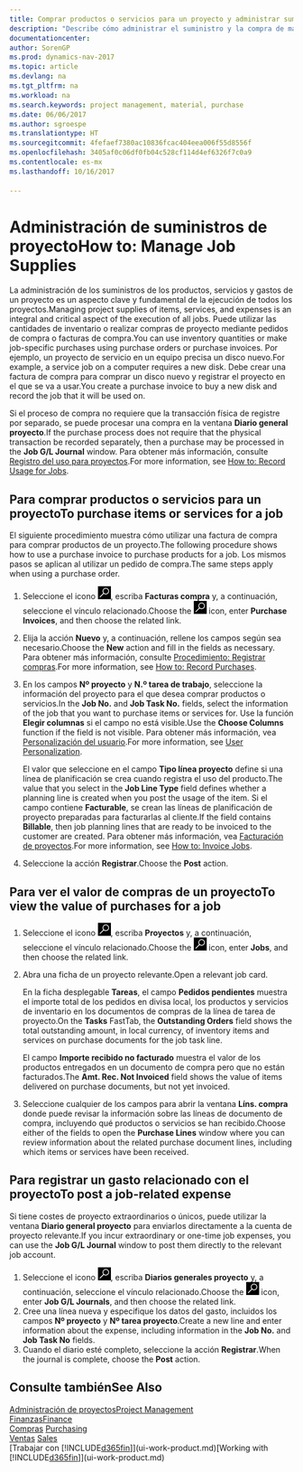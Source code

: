 ```yaml
---
title: Comprar productos o servicios para un proyecto y administrar suministros
description: "Describe cómo administrar el suministro y la compra de materiales y de servicios para los proyectos."
documentationcenter: 
author: SorenGP
ms.prod: dynamics-nav-2017
ms.topic: article
ms.devlang: na
ms.tgt_pltfrm: na
ms.workload: na
ms.search.keywords: project management, material, purchase
ms.date: 06/06/2017
ms.author: sgroespe
ms.translationtype: HT
ms.sourcegitcommit: 4fefaef7380ac10836fcac404eea006f55d8556f
ms.openlocfilehash: 3405af0c06df0fb04c528cf114d4ef6326f7c0a9
ms.contentlocale: es-mx
ms.lasthandoff: 10/16/2017

---
```

# <a name="how-to-manage-job-supplies"></a><span data-ttu-id="630b2-103">Administración de suministros de proyecto</span><span class="sxs-lookup"><span data-stu-id="630b2-103">How to: Manage Job Supplies</span></span>
<span data-ttu-id="630b2-104">La administración de los suministros de los productos, servicios y gastos de un proyecto es un aspecto clave y fundamental de la ejecución de todos los proyectos.</span><span class="sxs-lookup"><span data-stu-id="630b2-104">Managing project supplies of items, services, and expenses is an integral and critical aspect of the execution of all jobs.</span></span> <span data-ttu-id="630b2-105">Puede utilizar las cantidades de inventario o realizar compras de proyecto mediante pedidos de compra o facturas de compra.</span><span class="sxs-lookup"><span data-stu-id="630b2-105">You can use inventory quantities or make job-specific purchases using purchase orders or purchase invoices.</span></span> <span data-ttu-id="630b2-106">Por ejemplo, un proyecto de servicio en un equipo precisa un disco nuevo.</span><span class="sxs-lookup"><span data-stu-id="630b2-106">For example, a service job on a computer requires a new disk.</span></span> <span data-ttu-id="630b2-107">Debe crear una factura de compra para comprar un disco nuevo y registrar el proyecto en el que se va a usar.</span><span class="sxs-lookup"><span data-stu-id="630b2-107">You create a purchase invoice to buy a new disk and record the job that it will be used on.</span></span>

<span data-ttu-id="630b2-108">Si el proceso de compra no requiere que la transacción física de registre por separado, se puede procesar una compra en la ventana **Diario general proyecto**.</span><span class="sxs-lookup"><span data-stu-id="630b2-108">If the purchase process does not require that the physical transaction be recorded separately, then a purchase may be processed in the **Job G/L Journal** window.</span></span> <span data-ttu-id="630b2-109">Para obtener más información, consulte [Registro del uso para proyectos](projects-how-record-job-usage.md).</span><span class="sxs-lookup"><span data-stu-id="630b2-109">For more information, see [How to: Record Usage for Jobs](projects-how-record-job-usage.md).</span></span>

## <a name="to-purchase-items-or-services-for-a-job"></a><span data-ttu-id="630b2-110">Para comprar productos o servicios para un proyecto</span><span class="sxs-lookup"><span data-stu-id="630b2-110">To purchase items or services for a job</span></span>
<span data-ttu-id="630b2-111">El siguiente procedimiento muestra cómo utilizar una factura de compra para comprar productos de un proyecto.</span><span class="sxs-lookup"><span data-stu-id="630b2-111">The following procedure shows how to use a purchase invoice to purchase products for a job.</span></span> <span data-ttu-id="630b2-112">Los mismos pasos se aplican al utilizar un pedido de compra.</span><span class="sxs-lookup"><span data-stu-id="630b2-112">The same steps apply when using a purchase order.</span></span>  

1. <span data-ttu-id="630b2-113">Seleccione el icono ![Buscar página o informe](media/ui-search/search_small.png "icono Buscar página o informe"), escriba **Facturas compra** y, a continuación, seleccione el vínculo relacionado.</span><span class="sxs-lookup"><span data-stu-id="630b2-113">Choose the ![Search for Page or Report](media/ui-search/search_small.png "Search for Page or Report icon") icon, enter **Purchase Invoices**, and then choose the related link.</span></span>  
2. <span data-ttu-id="630b2-114">Elija la acción **Nuevo** y, a continuación, rellene los campos según sea necesario.</span><span class="sxs-lookup"><span data-stu-id="630b2-114">Choose the **New** action and fill in the fields as necessary.</span></span> <span data-ttu-id="630b2-115">Para obtener más información, consulte [Procedimiento: Registrar compras](purchasing-how-record-purchases.md).</span><span class="sxs-lookup"><span data-stu-id="630b2-115">For more information, see [How to: Record Purchases](purchasing-how-record-purchases.md).</span></span>
3. <span data-ttu-id="630b2-116">En los campos **Nº proyecto** y **N.º tarea de trabajo**, seleccione la información del proyecto para el que desea comprar productos o servicios.</span><span class="sxs-lookup"><span data-stu-id="630b2-116">In the **Job No.** and **Job Task No.** fields, select the information of the job that you want to purchase items or services for.</span></span> <span data-ttu-id="630b2-117">Use la función **Elegir columnas** si el campo no está visible.</span><span class="sxs-lookup"><span data-stu-id="630b2-117">Use the **Choose Columns** function if the field is not visible.</span></span> <span data-ttu-id="630b2-118">Para obtener más información, vea [Personalización del usuario](ui-user-personalization.md).</span><span class="sxs-lookup"><span data-stu-id="630b2-118">For more information, see [User Personalization](ui-user-personalization.md).</span></span>

    <span data-ttu-id="630b2-119">El valor que seleccione en el campo **Tipo línea proyecto** define si una línea de planificación se crea cuando registra el uso del producto.</span><span class="sxs-lookup"><span data-stu-id="630b2-119">The value that you select in the **Job Line Type** field defines whether a planning line is created when you post the usage of the item.</span></span> <span data-ttu-id="630b2-120">Si el campo contiene **Facturable**, se crean las líneas de planificación de proyecto preparadas para facturarlas al cliente.</span><span class="sxs-lookup"><span data-stu-id="630b2-120">If the field contains **Billable**, then job planning lines that are ready to be invoiced to the customer are created.</span></span> <span data-ttu-id="630b2-121">Para obtener más información, vea [Facturación de proyectos](projects-how-invoice-jobs.md).</span><span class="sxs-lookup"><span data-stu-id="630b2-121">For more information, see [How to: Invoice Jobs](projects-how-invoice-jobs.md).</span></span>
4. <span data-ttu-id="630b2-122">Seleccione la acción **Registrar**.</span><span class="sxs-lookup"><span data-stu-id="630b2-122">Choose the **Post** action.</span></span>

## <a name="to-view-the-value-of-purchases-for-a-job"></a><span data-ttu-id="630b2-123">Para ver el valor de compras de un proyecto</span><span class="sxs-lookup"><span data-stu-id="630b2-123">To view the value of purchases for a job</span></span>
1. <span data-ttu-id="630b2-124">Seleccione el icono ![Buscar página o informe](media/ui-search/search_small.png "icono Buscar página o informe"), escriba **Proyectos** y, a continuación, seleccione el vínculo relacionado.</span><span class="sxs-lookup"><span data-stu-id="630b2-124">Choose the ![Search for Page or Report](media/ui-search/search_small.png "Search for Page or Report icon") icon, enter **Jobs**, and then choose the related link.</span></span>
2. <span data-ttu-id="630b2-125">Abra una ficha de un proyecto relevante.</span><span class="sxs-lookup"><span data-stu-id="630b2-125">Open a relevant job card.</span></span>

    <span data-ttu-id="630b2-126">En la ficha desplegable **Tareas**, el campo **Pedidos pendientes** muestra el importe total de los pedidos en divisa local, los productos y servicios de inventario en los documentos de compras de la línea de tarea de proyecto.</span><span class="sxs-lookup"><span data-stu-id="630b2-126">On the **Tasks** FastTab, the **Outstanding Orders** field shows the total outstanding amount, in local currency, of inventory items and services on purchase documents for the job task line.</span></span>  

    <span data-ttu-id="630b2-127">El campo **Importe recibido no facturado** muestra el valor de los productos entregados en un documento de compra pero que no están facturados.</span><span class="sxs-lookup"><span data-stu-id="630b2-127">The **Amt. Rec. Not Invoiced** field shows the value of items delivered on purchase documents, but not yet invoiced.</span></span>  
3. <span data-ttu-id="630b2-128">Seleccione cualquier de los campos para abrir la ventana **Líns. compra** donde puede revisar la información sobre las líneas de documento de compra, incluyendo qué productos o servicios se han recibido.</span><span class="sxs-lookup"><span data-stu-id="630b2-128">Choose either of the fields to open the **Purchase Lines** window where you can review information about the related purchase document lines, including which items or services have been received.</span></span>

## <a name="to-post-a-job-related-expense"></a><span data-ttu-id="630b2-129">Para registrar un gasto relacionado con el proyecto</span><span class="sxs-lookup"><span data-stu-id="630b2-129">To post a job-related expense</span></span>
<span data-ttu-id="630b2-130">Si tiene costes de proyecto extraordinarios o únicos, puede utilizar la ventana **Diario general proyecto** para enviarlos directamente a la cuenta de proyecto relevante.</span><span class="sxs-lookup"><span data-stu-id="630b2-130">If you incur extraordinary or one-time job expenses, you can use the **Job G/L Journal** window to post them directly to the relevant job account.</span></span>

1. <span data-ttu-id="630b2-131">Seleccione el icono ![Buscar página o informe](media/ui-search/search_small.png "icono Buscar página o informe"), escriba **Diarios generales proyecto** y, a continuación, seleccione el vínculo relacionado.</span><span class="sxs-lookup"><span data-stu-id="630b2-131">Choose the ![Search for Page or Report](media/ui-search/search_small.png "Search for Page or Report icon") icon, enter **Job G/L Journals**, and then choose the related link.</span></span>  
2. <span data-ttu-id="630b2-132">Cree una línea nueva y especifique los datos del gasto, incluidos los campos **Nº proyecto** y **Nº tarea proyecto**.</span><span class="sxs-lookup"><span data-stu-id="630b2-132">Create a new line and enter information about the expense, including information in the **Job No.** and **Job Task No** fields.</span></span>  
3. <span data-ttu-id="630b2-133">Cuando el diario esté completo, seleccione la acción **Registrar**.</span><span class="sxs-lookup"><span data-stu-id="630b2-133">When the journal is complete, choose the **Post** action.</span></span>

## <a name="see-also"></a><span data-ttu-id="630b2-134">Consulte también</span><span class="sxs-lookup"><span data-stu-id="630b2-134">See Also</span></span>
[<span data-ttu-id="630b2-135">Administración de proyectos</span><span class="sxs-lookup"><span data-stu-id="630b2-135">Project Management</span></span>](projects-manage-projects.md)  
[<span data-ttu-id="630b2-136">Finanzas</span><span class="sxs-lookup"><span data-stu-id="630b2-136">Finance</span></span>](finance.md)  
<span data-ttu-id="630b2-137">[Compras](purchasing-manage-purchasing.md)       </span><span class="sxs-lookup"><span data-stu-id="630b2-137">[Purchasing](purchasing-manage-purchasing.md)       </span></span>  
<span data-ttu-id="630b2-138">[Ventas](sales-manage-sales.md)    </span><span class="sxs-lookup"><span data-stu-id="630b2-138">[Sales](sales-manage-sales.md)    </span></span>  
<span data-ttu-id="630b2-139">[Trabajar con [!INCLUDE[d365fin](includes/d365fin_md.md)]](ui-work-product.md)</span><span class="sxs-lookup"><span data-stu-id="630b2-139">[Working with [!INCLUDE[d365fin](includes/d365fin_md.md)]](ui-work-product.md)</span></span>  

